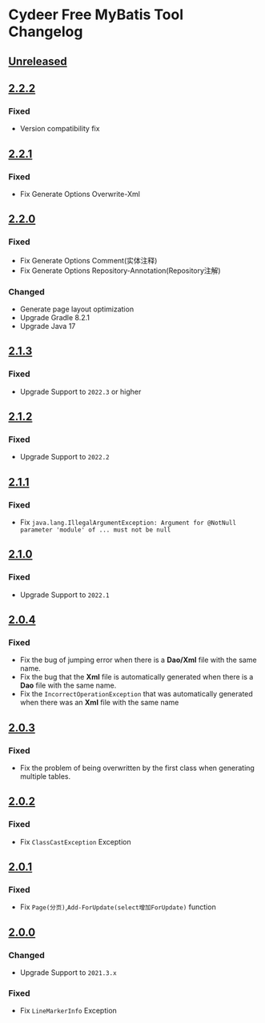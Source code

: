 <!-- Keep a Changelog guide -> https://keepachangelog.com -->

# Cydeer Free MyBatis Tool  Changelog

## [Unreleased]

## [2.2.2]

### Fixed
- Version compatibility fix

## [2.2.1]

### Fixed
- Fix Generate Options Overwrite-Xml

## [2.2.0]

### Fixed
- Fix Generate Options Comment(实体注释)
- Fix Generate Options Repository-Annotation(Repository注解)

### Changed
- Generate page layout optimization
- Upgrade Gradle 8.2.1
- Upgrade Java 17

## [2.1.3]

### Fixed
- Upgrade Support to `2022.3` or higher

## [2.1.2]

### Fixed
- Upgrade Support to `2022.2`

## [2.1.1]

### Fixed
- Fix `java.lang.IllegalArgumentException: Argument for @NotNull parameter 'module' of ... must not be null`

## [2.1.0]

### Fixed
- Upgrade Support to `2022.1`

## [2.0.4]

### Fixed
- Fix the bug of jumping error when there is a **Dao/Xml** file with the same name.
- Fix the bug that the **Xml** file is automatically generated when there is a **Dao** file with the same name.
- Fix the `IncorrectOperationException` that was automatically generated when there was an **Xml** file with the same name

## [2.0.3]

### Fixed
- Fix the problem of being overwritten by the first class when generating multiple tables.

## [2.0.2]

### Fixed
- Fix `ClassCastException` Exception

## [2.0.1]

### Fixed
- Fix `Page(分页)`,`Add-ForUpdate(select增加ForUpdate)` function

## [2.0.0]

### Changed
- Upgrade Support to `2021.3.x`

### Fixed
- Fix `LineMarkerInfo` Exception

[Unreleased]: https://github.com/xia-zhou/Cydeer-Free-Mybatis-Tool/compare/v2.2.2...HEAD
[2.2.2]: https://github.com/xia-zhou/Cydeer-Free-Mybatis-Tool/compare/v2.2.1...v2.2.2
[2.2.1]: https://github.com/xia-zhou/Cydeer-Free-Mybatis-Tool/compare/v2.2.0...v2.2.1
[2.2.0]: https://github.com/xia-zhou/Cydeer-Free-Mybatis-Tool/compare/v2.1.3...v2.2.0
[2.1.3]: https://github.com/xia-zhou/Cydeer-Free-Mybatis-Tool/compare/v2.1.2...v2.1.3
[2.1.2]: https://github.com/xia-zhou/Cydeer-Free-Mybatis-Tool/compare/v2.1.1...v2.1.2
[2.1.1]: https://github.com/xia-zhou/Cydeer-Free-Mybatis-Tool/compare/v2.1.0...v2.1.1
[2.1.0]: https://github.com/xia-zhou/Cydeer-Free-Mybatis-Tool/compare/v2.0.4...v2.1.0
[2.0.4]: https://github.com/xia-zhou/Cydeer-Free-Mybatis-Tool/compare/v2.0.3...v2.0.4
[2.0.3]: https://github.com/xia-zhou/Cydeer-Free-Mybatis-Tool/compare/v2.0.2...v2.0.3
[2.0.2]: https://github.com/xia-zhou/Cydeer-Free-Mybatis-Tool/compare/v2.0.1...v2.0.2
[2.0.1]: https://github.com/xia-zhou/Cydeer-Free-Mybatis-Tool/compare/v2.0.0...v2.0.1
[2.0.0]: https://github.com/xia-zhou/Cydeer-Free-Mybatis-Tool/commits/v2.0.0
